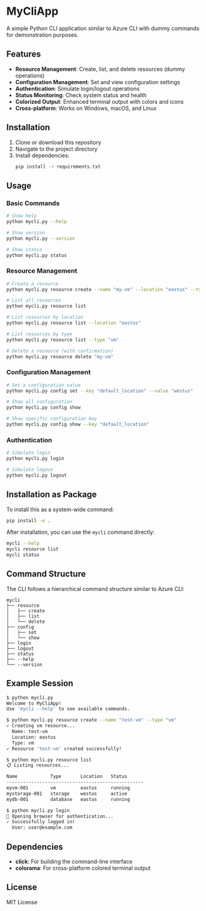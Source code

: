# MyCliApp

A simple Python CLI application similar to Azure CLI with dummy commands for demonstration purposes.

## Features

- **Resource Management**: Create, list, and delete resources (dummy operations)
- **Configuration Management**: Set and view configuration settings
- **Authentication**: Simulate login/logout operations
- **Status Monitoring**: Check system status and health
- **Colorized Output**: Enhanced terminal output with colors and icons
- **Cross-platform**: Works on Windows, macOS, and Linux

## Installation

1. Clone or download this repository
2. Navigate to the project directory
3. Install dependencies:
   ```bash
   pip install -r requirements.txt
   ```

## Usage

### Basic Commands

```bash
# Show help
python mycli.py --help

# Show version
python mycli.py --version

# Show status
python mycli.py status
```

### Resource Management

```bash
# Create a resource
python mycli.py resource create --name "my-vm" --location "eastus" --type "vm"

# List all resources
python mycli.py resource list

# List resources by location
python mycli.py resource list --location "eastus"

# List resources by type
python mycli.py resource list --type "vm"

# Delete a resource (with confirmation)
python mycli.py resource delete "my-vm"
```

### Configuration Management

```bash
# Set a configuration value
python mycli.py config set --key "default_location" --value "westus"

# Show all configuration
python mycli.py config show

# Show specific configuration key
python mycli.py config show --key "default_location"
```

### Authentication

```bash
# Simulate login
python mycli.py login

# Simulate logout
python mycli.py logout
```

## Installation as Package

To install this as a system-wide command:

```bash
pip install -e .
```

After installation, you can use the `mycli` command directly:

```bash
mycli --help
mycli resource list
mycli status
```

## Command Structure

The CLI follows a hierarchical command structure similar to Azure CLI:

```
mycli
├── resource
│   ├── create
│   ├── list
│   └── delete
├── config
│   ├── set
│   └── show
├── login
├── logout
├── status
├── --help
└── --version
```

## Example Session

```bash
$ python mycli.py
Welcome to MyCliApp!
Use 'mycli --help' to see available commands.

$ python mycli.py resource create --name "test-vm" --type "vm"
✓ Creating vm resource...
  Name: test-vm
  Location: eastus
  Type: vm
✓ Resource 'test-vm' created successfully!

$ python mycli.py resource list
📋 Listing resources...

Name            Type       Location   Status    
--------------------------------------------------
myvm-001        vm         eastus     running   
mystorage-001   storage    westus     active    
mydb-001        database   eastus     running   

$ python mycli.py login
🔐 Opening browser for authentication...
✓ Successfully logged in!
  User: user@example.com
```

## Dependencies

- **click**: For building the command-line interface
- **colorama**: For cross-platform colored terminal output

## License

MIT License
